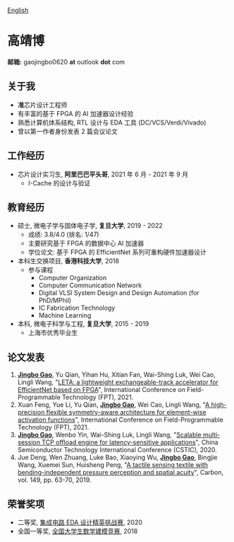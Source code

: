 [English](/)

# 高靖博

**邮箱:** gaojingbo0620 **at** outlook **dot** com

## 关于我

* **准**芯片设计工程师
* 有丰富的基于 FPGA 的 AI 加速器设计经验
* 熟悉计算机体系结构, RTL 设计与 EDA 工具 (DC/VCS/Verdi/Vivado)
* 曾以第一作者身份发表 2 篇会议论文

## 工作经历

* 芯片设计实习生, **阿里巴巴平头哥**, 2021 年 6 月 - 2021 年 9 月
    * I-Cache 的设计与验证

## 教育经历

* 硕士, 微电子学与固体电子学, **复旦大学**, 2019 - 2022
    * 成绩: 3.8/4.0 (排名: 1/47)
    * 主要研究基于 FPGA 的数据中心 AI 加速器
    * 学位论文: 基于 FPGA 的 EfficientNet 系列可重构硬件加速器设计
* 本科生交换项目, **香港科技大学**, 2018
    * 参与课程
        * Computer Organization
        * Computer Communication Network
        * Digital VLSI System Design and Design Automation (for PhD/MPhil)
        * IC Fabrication Technology
        * Machine Learning
* 本科, 微电子科学与工程, **复旦大学**, 2015 - 2019
    * 上海市优秀毕业生

## 论文发表

1. <u>**Jingbo Gao**</u>, Yu Qian, Yihan Hu, Xitian Fan, Wai-Shing Luk, Wei Cao, Lingli Wang, "[LETA: a lightweight exchangeable-track accelerator for EfficientNet based on FPGA](https://ieeexplore.ieee.org/document/9609919/)", International Conference on Field-Programmable Technology (FPT), 2021.
2. Xuan Feng, Yue Li, Yu Qian, <u>**Jingbo Gao**</u>, Wei Cao, Lingli Wang, "[A high-precision flexible symmetry-aware
architecture for element-wise activation functions](https://ieeexplore.ieee.org/document/9609865/)", International Conference on Field-Programmable Technology (FPT), 2021.
3. <u>**Jingbo Gao**</u>, Wenbo Yin, Wai-Shing Luk, Lingli Wang, "[Scalable multi-session TCP offload engine for latency-sensitive applications](https://ieeexplore.ieee.org/document/9282453/)", China Semiconductor Technology International Conference (CSTIC), 2020.
4. Jue Deng, Wen Zhuang, Luke Bao, Xiaoying Wu, <u>**Jingbo Gao**</u>, Bingjie Wang, Xuemei Sun, Huisheng Peng, "[A tactile sensing textile with bending-independent pressure perception and spatial acuity](https://www.sciencedirect.com/science/article/pii/S0008622319303422/)", Carbon, vol. 149, pp. 63-70, 2019.

## 荣誉奖项

* 二等奖, [集成电路 EDA 设计精英挑战赛](https://eda.icisc.cn/), 2020
* 全国一等奖, [全国大学生数学建模竞赛](http://www.mcm.edu.cn/), 2018
